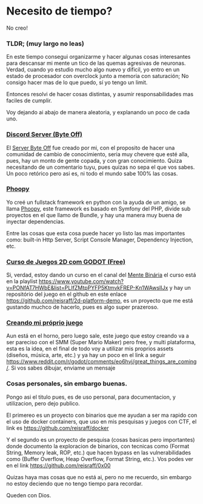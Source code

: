 # Necesito de tiempo?

No creo!

### TLDR; (muy largo no leas)

En este tiempo consegui organizarme y hacer algunas cosas interesantes para descansar mi mente un tico de las quemas agresivas de neuronas. Verdad, cuando yo estudio mucho algo nuevo y dificil, yo entro en un estado de procesador con overclock junto a memoria con saturación; No consigo hacer mas de lo que puedo, sí yo tengo un limit.

Entonces resolvi de hacer cosas distintas, y asumir responsabilidades mas faciles de cumplir.

Voy dejando ai abajo de manera aleatoria, y explanando un poco de cada uno.

### <a href="https://reisraff.github.io/me/en/byte-off" target="_blank">Discord Server (Byte Off)</a>

El <a href="https://reisraff.github.io/me/en/byte-off" target="_blank">Server Byte Off</a> fue creado por mi, con el proposito de hacer una comunidad de cambio de conocimiento, seria muy chevere que esté alla, pues, hay un monto de gente copada, y con gran conocimiento. Quiza necesitando de un comentario tuyu, pues quizas no sepa el que vos sabes. Un poco retórico pero asi es, ni todo el mundo sabe 100% las cosas.

### <a href="https://github.com/phoopy/phoopy" target="_blank">Phoopy</a>

Yo creé un fullstack framework en python con la ayuda de un amigo, se llama <a href="https://github.com/phoopy/phoopy" target="_blank">Phoopy</a>, este framework es basado en Symfony del PHP, divide sub proyectos en el que llamo de Bundle, y hay una manera muy buena de inyectar dependencias.

Entre las cosas que esta cosa puede hacer yo listo las mas importantes como: built-in Http Server, Script Console Manager, Dependency Injection, etc.

### <a href="https://www.youtube.com/watch?v=PONfAT7HWbE&list=PLIfZMtpPYFP5KtmvkFREP-Kn1WAwslIJx" target="_blank">Curso de Juegos 2D com GODOT (Free)</a>

Si, verdad, estoy dando un curso en el canal del <a href="https://www.mentebinaria.com.br" target="_blank">Mente Binária</a> el curso está en la playlist <a href="https://www.youtube.com/watch?v=PONfAT7HWbE&list=PLIfZMtpPYFP5KtmvkFREP-Kn1WAwslIJx" target="_blank">https://www.youtube.com/watch?v=PONfAT7HWbE&list=PLIfZMtpPYFP5KtmvkFREP-Kn1WAwslIJx</a> y hay un repositório del juego en el github en este enlace <a href="https://github.com/reisraff/2d-platform-demo" target="_blank">https://github.com/reisraff/2d-platform-demo</a>, es un proyecto que me está gustando muchco de hacerlo, pues es algo super prazeroso.

### <a href="https://www.reddit.com/r/godot/comments/eo6hvj/great_things_are_coming/" target="_blank">Creando mi próprio juego</a>

Aun está en el horno, pero luego sale, este juego que estoy creando va a ser pareciso con el SMM (Super Mario Maker) pero free, y multi plataforma, esta es la idea, en el final de todo voy a utilizar mis proprios assets (diseños, música, arte, etc.) y ya hay un poco en el link a seguir <a href="https://www.reddit.com/r/godot/comments/eo6hvj/great_things_are_coming/" target="_blank">https://www.reddit.com/r/godot/comments/eo6hvj/great_things_are_coming/</a>. Si vos sabes dibujar, enviame un mensaje

### Cosas personales, sin embargo buenas.

Pongo asi el titulo pues, es de uso personal, para documentacion, y utilizacion, pero dejo publico.

El primereo es un proyecto con binarios que me ayudan a ser ma rapido con el uso de docker containers, que uso en mis pesquisas y juegos con CTF, el link es <a href="https://github.com/reisraff/docker" target="_blank">https://github.com/reisraff/docker</a>

Y el segundo es un proyecto de pesquisa (cosas basicas pero importantes) donde documento la exploracion de binarios, con tecnicas como (Format String, Memory leak, ROP, etc.) que hacen bypass en las vulnerabilidades como (Buffer Overflow, Heap Overflow, Format String, etc.). Vos podes ver en el link <a href="https://github.com/reisraff/0x00" target="_blank">https://github.com/reisraff/0x00</a>


Quizas haya mas cosas que no está ai, pero no me recuerdo, sin embargo no estoy deciendo que no tengo tiempo para recordar.

Queden con Dios.
